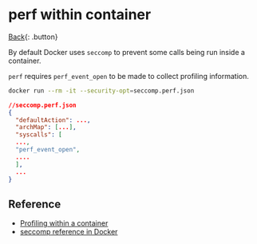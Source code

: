 # perf within container

[Back](../index.md#containers){: .button}

By default Docker uses `seccomp` to prevent some calls being run inside a container.

`perf` requires `perf_event_open` to be made to collect profiling information.

```sh
docker run --rm -it --security-opt=seccomp.perf.json
```

```json
//seccomp.perf.json
{
  "defaultAction": ...,
  "archMap": [...],
  "syscalls": [
  ...,
  "perf_event_open",
  ....
  ],
  ...
}
```

## Reference

- [Profiling within a container](https://gendignoux.com/blog/2019/11/09/profiling-rust-docker-perf.html#custom-seccomp-bpf-profile-for-perf)
- [seccomp reference in Docker](https://docs.docker.com/engine/security/seccomp/)

